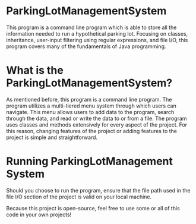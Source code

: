 # ParkingLotManagementSystem

This program is a command line program which is able to store all the information needed to run a hypothetical parking lot. Focusing on 
classes, inheritance, user-input filtering using regular expressions, and file I/O, this program covers many of the fundamentals of Java 
programming. 

# What is the ParkingLotManagementSystem?

As mentioned before, this program is a command line program. The program utilizes a multi-tiered menu system through which users can 
navigate. This menu allows users to add data to the program, search through the data, and read or write the data to or from a file. The 
program uses classes and methods extensively for every aspect of the project. For this reason, changing features of the project or adding 
features to the project is simple and straightforward. 

# Running ParkingLotManagement System

Should you choose to run the program, ensure that the file path used in the file I/O section of the project is valid on your local 
machine.

Because this project is open-source, feel free to use some or all of this code in your own projects! 
